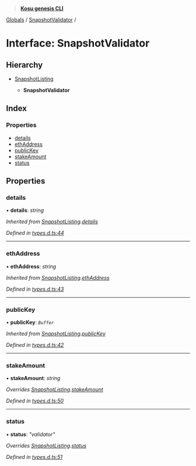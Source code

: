 > **[Kosu genesis CLI](../README.md)**

[Globals](../globals.md) / [SnapshotValidator](snapshotvalidator.md) /

# Interface: SnapshotValidator

## Hierarchy

-   [SnapshotListing](snapshotlisting.md)

    -   **SnapshotValidator**

## Index

### Properties

-   [details](snapshotvalidator.md#details)
-   [ethAddress](snapshotvalidator.md#ethaddress)
-   [publicKey](snapshotvalidator.md#publickey)
-   [stakeAmount](snapshotvalidator.md#stakeamount)
-   [status](snapshotvalidator.md#status)

## Properties

### details

• **details**: _string_

_Inherited from [SnapshotListing](snapshotlisting.md).[details](snapshotlisting.md#details)_

_Defined in [types.d.ts:44](https://github.com/ParadigmFoundation/kosu-monorepo/blob/9b95ef82/packages/kosu-genesis-cli/src/types.d.ts#L44)_

---

### ethAddress

• **ethAddress**: _string_

_Inherited from [SnapshotListing](snapshotlisting.md).[ethAddress](snapshotlisting.md#ethaddress)_

_Defined in [types.d.ts:43](https://github.com/ParadigmFoundation/kosu-monorepo/blob/9b95ef82/packages/kosu-genesis-cli/src/types.d.ts#L43)_

---

### publicKey

• **publicKey**: _`Buffer`_

_Inherited from [SnapshotListing](snapshotlisting.md).[publicKey](snapshotlisting.md#publickey)_

_Defined in [types.d.ts:42](https://github.com/ParadigmFoundation/kosu-monorepo/blob/9b95ef82/packages/kosu-genesis-cli/src/types.d.ts#L42)_

---

### stakeAmount

• **stakeAmount**: _string_

_Overrides [SnapshotListing](snapshotlisting.md).[stakeAmount](snapshotlisting.md#optional-stakeamount)_

_Defined in [types.d.ts:50](https://github.com/ParadigmFoundation/kosu-monorepo/blob/9b95ef82/packages/kosu-genesis-cli/src/types.d.ts#L50)_

---

### status

• **status**: _"validator"_

_Overrides [SnapshotListing](snapshotlisting.md).[status](snapshotlisting.md#status)_

_Defined in [types.d.ts:51](https://github.com/ParadigmFoundation/kosu-monorepo/blob/9b95ef82/packages/kosu-genesis-cli/src/types.d.ts#L51)_
